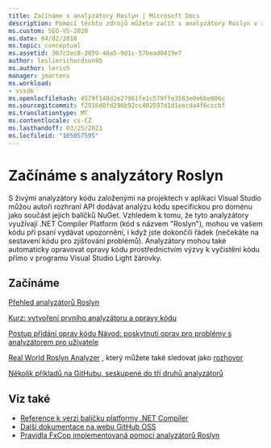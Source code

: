 ```yaml
---
title: Začínáme s analyzátory Roslyn | Microsoft Docs
description: Pomocí těchto zdrojů můžete začít s analyzátory Roslyn v aplikaci Visual Studio; Obsahuje kurz a několik příkladů.
ms.custom: SEO-VS-2020
ms.date: 04/02/2018
ms.topic: conceptual
ms.assetid: 367c2ec8-3059-46a5-9d1c-57bead0419e7
author: leslierichardson95
ms.author: lerich
manager: jmartens
ms.workload:
- vssdk
ms.openlocfilehash: 4579f148d2e27961fe1c579ffe3583e0e6be806c
ms.sourcegitcommit: f2916d8fd296b92cc402597d1d1eecda4f6cccbf
ms.translationtype: MT
ms.contentlocale: cs-CZ
ms.lasthandoff: 03/25/2021
ms.locfileid: "105057595"
---
```

# <a name="get-started-with-roslyn-analyzers"></a>Začínáme s analyzátory Roslyn

S živými analyzátory kódu založenými na projektech v aplikaci Visual Studio můžou autoři rozhraní API dodávat analýzu kódu specifickou pro doménu jako součást jejich balíčků NuGet. Vzhledem k tomu, že tyto analyzátory využívají .NET Compiler Platform (kód s názvem "Roslyn"), mohou ve vašem kódu při psaní vydávat upozornění, i když jste dokončili řádek (nečekáte na sestavení kódu pro zjišťování problémů). Analyzátory mohou také automaticky opravovat opravy kódu prostřednictvím výzvy k vyčistění kódu přímo v programu Visual Studio Light žárovky.

## <a name="get-started"></a>Začínáme

[Přehled analyzátorů Roslyn](../code-quality/roslyn-analyzers-overview.md)

[Kurz: vytvoření prvního analyzátoru a opravy kódu](/dotnet/csharp/roslyn-sdk/tutorials/how-to-write-csharp-analyzer-code-fix)

[Postup přidání oprav kódu Návod: poskytnutí oprav pro problémy s analyzátorem pro uživatele](/archive/msdn-magazine/2015/february/csharp-adding-a-code-fix-to-your-roslyn-analyzer)

[Real World Roslyn Analyzer](../extensibility/roslyn-analyzers-and-code-aware-library-for-immutablearrays.md) , který můžete také sledovat jako [rozhovor](https://channel9.msdn.com/events/Build/2015/3-725)

[Několik příkladů na GitHubu, seskupené do tří druhů analyzátorů](https://github.com/dotnet/roslyn/blob/master/docs/analyzers/Analyzer%20Samples.md)

## <a name="see-also"></a>Viz také

- [Reference k verzi balíčku platformy .NET Compiler](roslyn-version-support.md)
- [Další dokumentace na webu GitHub OSS](https://github.com/dotnet/roslyn/tree/master/docs/analyzers)
- [Pravidla FxCop implementovaná pomocí analyzátorů Roslyn](../code-quality/fxcop-rule-port-status.md)
